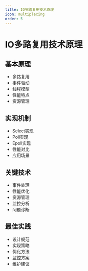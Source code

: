 ```yaml
---
title: IO多路复用技术原理
icon: multiplexing
order: 5
---
```


# IO多路复用技术原理

## 基本原理
- 多路复用
- 事件驱动
- 线程模型
- 性能特点
- 资源管理

## 实现机制
- Select实现
- Poll实现
- Epoll实现
- 性能对比
- 应用场景

## 关键技术
- 事件处理
- 性能优化
- 资源管理
- 监控分析
- 问题诊断

## 最佳实践
- 设计规范
- 实现策略
- 优化方法
- 监控方案
- 维护建议
